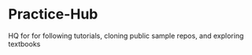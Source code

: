 # Practice-Hub
HQ for for following tutorials, cloning public sample repos, and exploring textbooks
